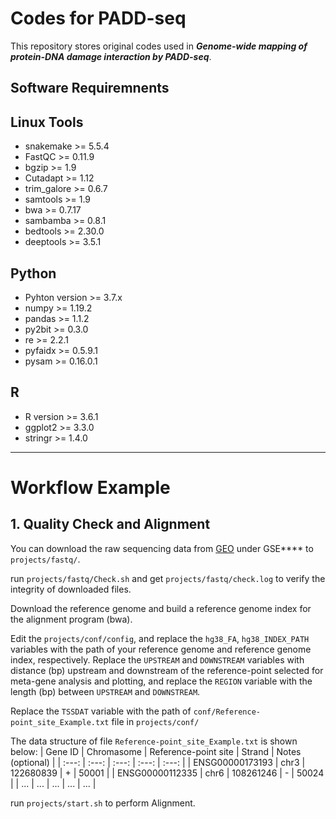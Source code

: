 # Codes for PADD-seq
This repository stores original codes used in ***Genome-wide mapping of protein-DNA damage interaction by PADD-seq***.

## Software Requiremnents

## Linux Tools
+ snakemake >= 5.5.4
+ FastQC >= 0.11.9
+ bgzip >= 1.9
+ Cutadapt >= 1.12
+ trim_galore >= 0.6.7
+ samtools >= 1.9
+ bwa >= 0.7.17
+ sambamba >= 0.8.1
+ bedtools >= 2.30.0
+ deeptools >= 3.5.1

## Python
+ Pyhton version >= 3.7.x
+ numpy >= 1.19.2
+ pandas >= 1.1.2
+ py2bit >= 0.3.0
+ re >= 2.2.1
+ pyfaidx >= 0.5.9.1
+ pysam >= 0.16.0.1

## R
+ R version >= 3.6.1
+ ggplot2 >= 3.3.0
+ stringr >= 1.4.0


---

# Workflow Example

## 1. Quality Check and Alignment
You can download the raw sequencing data from [GEO](https://www.ncbi.nlm.nih.gov/geo/) under GSE**** to `projects/fastq/`.

run `projects/fastq/Check.sh` and get `projects/fastq/check.log` to verify the integrity of downloaded files.

Download the reference genome and build a reference genome index for the alignment program (bwa). 

Edit the `projects/conf/config`, and replace the `hg38_FA`, `hg38_INDEX_PATH` variables with the path of your reference genome and reference genome index, respectively. Replace the `UPSTREAM` and `DOWNSTREAM` variables with distance (bp) upstream and downstream of the reference-point selected for meta-gene analysis and plotting, and replace the `REGION` variable with the length (bp) between `UPSTREAM` and `DOWNSTREAM`.

Replace the `TSSDAT` variable with the path of `conf/Reference-point_site_Example.txt` file in `projects/conf/`

The data structure of file `Reference-point_site_Example.txt` is shown below:
| Gene ID | Chromasome | Reference-point site | Strand | Notes (optional) |
| :---: | :---: | :---: | :---: | :---: |
| ENSG00000173193 | chr3 | 122680839 | + | 50001 |
| ENSG00000112335 | chr6 | 108261246 | - | 50024 |
| ... | ... | ... | ... | ... |

run `projects/start.sh` to perform Alignment.





